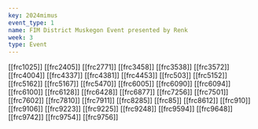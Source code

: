 ```yaml
---
key: 2024mimus
event_type: 1
name: FIM District Muskegon Event presented by Renk
week: 3
type: Event
---
```

[[frc1025]]
[[frc2405]]
[[frc2771]]
[[frc3458]]
[[frc3538]]
[[frc3572]]
[[frc4004]]
[[frc4337]]
[[frc4381]]
[[frc4453]]
[[frc503]]
[[frc5152]]
[[frc5162]]
[[frc5167]]
[[frc5470]]
[[frc6005]]
[[frc6090]]
[[frc6094]]
[[frc6100]]
[[frc6128]]
[[frc6428]]
[[frc6877]]
[[frc7256]]
[[frc7501]]
[[frc7602]]
[[frc7810]]
[[frc7911]]
[[frc8285]]
[[frc85]]
[[frc8612]]
[[frc910]]
[[frc9106]]
[[frc9223]]
[[frc9225]]
[[frc9248]]
[[frc9594]]
[[frc9648]]
[[frc9742]]
[[frc9754]]
[[frc9756]]
